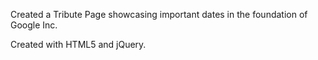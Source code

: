 Created a Tribute Page showcasing important dates in the foundation of Google Inc. 

Created with HTML5 and jQuery.
